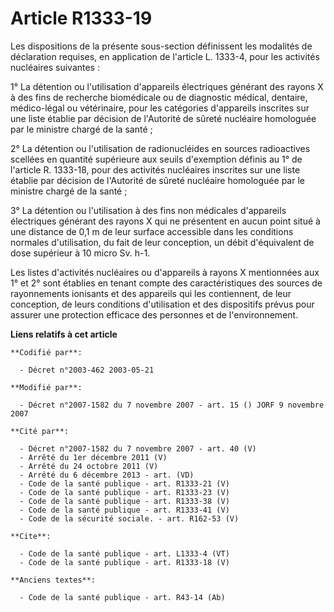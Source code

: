 # Article R1333-19

Les dispositions de la présente sous-section définissent les modalités de déclaration requises, en application de l'article
L. 1333-4, pour les activités nucléaires suivantes : 

1° La détention ou l'utilisation d'appareils électriques générant des rayons X à des fins de recherche biomédicale ou de
diagnostic médical, dentaire, médico-légal ou vétérinaire, pour les catégories d'appareils inscrites sur une liste établie
par décision de l'Autorité de sûreté nucléaire homologuée par le ministre chargé de la santé ; 

2° La détention ou l'utilisation de radionucléides en sources radioactives scellées en quantité supérieure aux seuils
d'exemption définis au 1° de l'article R. 1333-18, pour des activités nucléaires inscrites sur une liste établie par décision
de l'Autorité de sûreté nucléaire homologuée par le ministre chargé de la santé ; 

3° La détention ou l'utilisation à des fins non médicales d'appareils électriques générant des rayons X qui ne présentent en
aucun point situé à une distance de 0,1 m de leur surface accessible dans les conditions normales d'utilisation, du fait de
leur conception, un débit d'équivalent de dose supérieur à 10 micro Sv. h-1. 

Les listes d'activités nucléaires ou d'appareils à rayons X mentionnées aux 1° et 2° sont établies en tenant compte des
caractéristiques des sources de rayonnements ionisants et des appareils qui les contiennent, de leur conception, de leurs
conditions d'utilisation et des dispositifs prévus pour assurer une protection efficace des personnes et de l'environnement.

**Liens relatifs à cet article**

	**Codifié par**:

	  - Décret n°2003-462 2003-05-21

	**Modifié par**:

	  - Décret n°2007-1582 du 7 novembre 2007 - art. 15 () JORF 9 novembre 2007

	**Cité par**:

	  - Décret n°2007-1582 du 7 novembre 2007 - art. 40 (V)
	  - Arrêté du 1er décembre 2011 (V)
	  - Arrêté du 24 octobre 2011 (V)
	  - Arrêté du 6 décembre 2013 - art. (VD)
	  - Code de la santé publique - art. R1333-21 (V)
	  - Code de la santé publique - art. R1333-23 (V)
	  - Code de la santé publique - art. R1333-38 (V)
	  - Code de la santé publique - art. R1333-41 (V)
	  - Code de la sécurité sociale. - art. R162-53 (V)

	**Cite**:

	  - Code de la santé publique - art. L1333-4 (VT)
	  - Code de la santé publique - art. R1333-18 (V)

	**Anciens textes**:

	  - Code de la santé publique - art. R43-14 (Ab)
